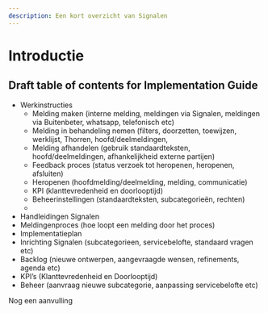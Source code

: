 ```yaml
---
description: Een kort overzicht van Signalen
---
```


# Introductie

## Draft table of contents for Implementation Guide

* Werkinstructies
  * Melding maken \(interne melding, meldingen via Signalen, meldingen via Buitenbeter, whatsapp, telefonisch etc\)
  * Melding in behandeling nemen \(filters, doorzetten, toewijzen, werklijst, Thorren, hoofd/deelmeldingen, 
  * Melding afhandelen \(gebruik standaardteksten, hoofd/deelmeldingen, afhankelijkheid externe partijen\)
  * Feedback proces \(status verzoek tot heropenen, heropenen, afsluiten\)
  * Heropenen \(hoofdmelding/deelmelding, melding, communicatie\)
  * KPI \(klanttevredenheid en doorlooptijd\)
  * Beheerinstellingen \(standaardteksten, subcategorieën, rechten\)
  * 
* Handleidingen Signalen
* Meldingenproces \(hoe loopt een melding door het proces\)
* Implementatieplan
* Inrichting Signalen \(subcategorieen, servicebelofte, standaard vragen etc\)
* Backlog \(nieuwe ontwerpen, aangevraagde wensen, refinements, agenda etc\)
* KPI’s \(Klanttevredenheid en Doorlooptijd\)
* Beheer \(aanvraag nieuwe subcategorie, aanpassing servicebelofte etc\)

Nog een aanvulling

